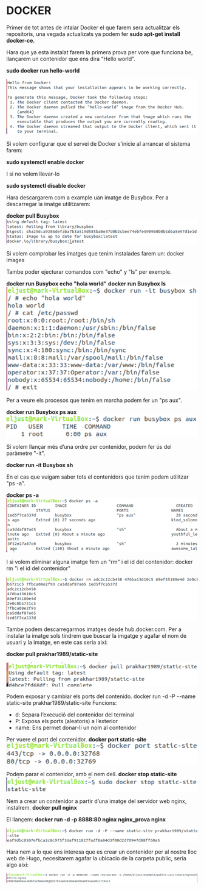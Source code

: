 # DOCKER

Primer de tot antes de intalar Docker el que farem sera actualitzar els repositoris, una vegada actualizats ya podem fer **sudo apt-get install docker-ce.**

Hara que ya esta instalat farem la primera prova per vore que funciona be, llançarem un contenidor que ens dira “Hello world”.

**sudo docker run hello-world**

![hello](hellodocker.png)

Si volem configurar que el servei de Docker s'inicie al arrancar el sistema farem:

**sudo systemctl enable docker**

I si no volem llevar-lo

**sudo systemctl disable docker**

Hara descargarem com a example uan imatge de Busybox.
Per a descarregar la imatge utilitzarem:

**docker pull Busybox**
![busybox](busybox.png)

Si volem comprobar les imatges que tenim instalades farem un:
docker images

Tambe poder ejecturar comandos com "echo"  y "ls" per exemple.

**docker run Busybox echo "hola world"**
**docker run Busybox ls**
![it](busybox_it.png)

Per a veure els procesos que tenim en marcha podem fer un "ps aux".

**docker run Busybox ps aux**
![public](ps_aux.png)

Si volem llançar més d’una ordre per contenidor, podem fer ús del paràmetre "-it".

**docker run -it Busybox sh**

En el cas que vuigam saber tots el contenidors que tenim podem utilitzar "ps -a".

**docker ps -a**
![public](ps_a.png)

I si volem eliminar alguna imatge fem un "rm" i el id del contenidor: docker rm "i el id del contenidor"

![rm](rm_docker.png)

Tambe podem descarregarmos imatges desde hub.docker.com.
Per a instalar la imatge sols tindrem que buscar la imgatge y agafar el nom de usuari y la imatge,
en este cas seria aixi:

**docker pull prakhar1989/static-site**

![pull](captura.png)

Podem exposar y cambiar els ports del contenido.
docker run -d -P --name static-site prakhar1989/static-site
Funcions:
- d: Separa l’execució del contenidor del terminal
- P: Exposa els ports (aleatoris) a l’exterior
- name: Ens permet donar-li un nom al contenidor

Per vuere el port del contenidor.
**docker port static-site**
![port](port.png)


Podem parar el contenidor, amb el nem dell.
**docker stop static-site**
![stop](parar.png)

Nem a crear un contenidor a partir d’una imatge del servidor web nginx, instalrem.
**docker pull nginx**

El llançem:
**docker  run -d -p 8888:80 nginx nginx_prova nginx**

![run](runstatic.png)

Hara nem a lo que ens interesa que es crear un contenidor per al nostre lloc web de Hugo,
necesitarem agafar la ubicacio de la carpeta public, seria algo aixi:

![public](docker_restaurant.png)
